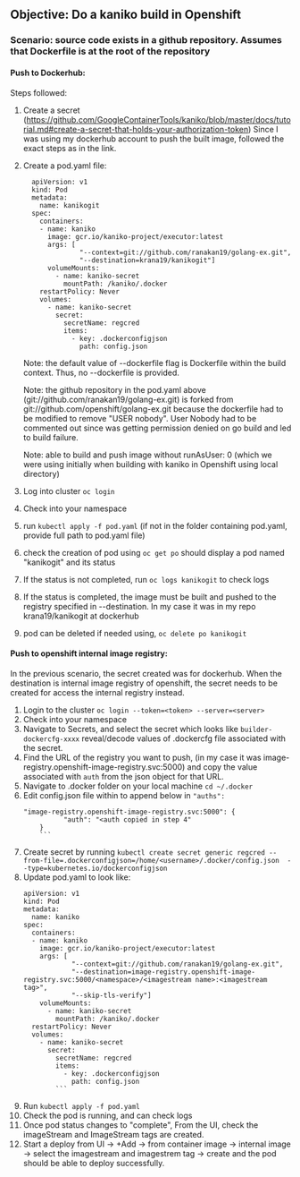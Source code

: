 ## Objective: Do a kaniko build in Openshift

### Scenario: source code exists in a github repository. Assumes that Dockerfile is at the root of the repository

#### Push to Dockerhub:
Steps followed:
1. Create a secret (https://github.com/GoogleContainerTools/kaniko/blob/master/docs/tutorial.md#create-a-secret-that-holds-your-authorization-token)
    Since I was using my dockerhub account to push the built image, followed the exact steps as in the link.
2. Create a pod.yaml file:
    ```
      apiVersion: v1
      kind: Pod
      metadata:
        name: kanikogit
      spec:
        containers:
        - name: kaniko
          image: gcr.io/kaniko-project/executor:latest
          args: [
                  "--context=git://github.com/ranakan19/golang-ex.git",
                  "--destination=krana19/kanikogit"]
          volumeMounts:
            - name: kaniko-secret
              mountPath: /kaniko/.docker
        restartPolicy: Never
        volumes:
          - name: kaniko-secret
            secret:
              secretName: regcred
              items:
                - key: .dockerconfigjson
                  path: config.json
    ```
    Note: the default value of --dockerfile flag is Dockerfile within the build context. Thus, no --dockerfile is provided. 
    
    Note: the github repository in the pod.yaml above (git://github.com/ranakan19/golang-ex.git) is forked from git://github.com/openshift/golang-ex.git 
          because the dockerfile had to be modified to remove "USER nobody". User Nobody had to be commented out since was getting permission denied on 
          go build and led to build failure.
          
    Note: able to build and push image without runAsUser: 0 (which we were using initially when building with kaniko in Openshift using local directory)

3. Log into cluster ``` oc login ```
4. Check into your namespace
5. run ```kubectl apply -f pod.yaml``` (if not in the folder containing pod.yaml, provide full path to pod.yaml file)
6. check the creation of pod using ```oc get po``` should display a pod named "kanikogit" and its status
7. If the status is not completed, run ```oc logs kanikogit``` to check logs
8. If the status is completed, the image must be built and pushed to the registry specified in --destination. In my case it was in my repo 
    krana19/kanikogit at dockerhub
9. pod can be deleted if needed using, ```oc delete po kanikogit```

#### Push to openshift internal image registry:

In the previous scenario, the secret created was for dockerhub. When the destination is internal image registry of openshift, the secret needs to be created for access the internal registry instead. 

1. Login to the cluster ```oc login --token=<token> --server=<server>```
2. Check into your namespace
3. Navigate to Secrets, and select the secret which looks like ```builder-dockercfg-xxxx``` reveal/decode values of .dockercfg file associated with the secret.
4. Find the URL of the registry you want to push, (in my case it was image-registry.openshift-image-registry.svc:5000) and copy the value associated with ```auth``` from the json object for that URL.
5. Navigate to .docker folder on your local machine ```cd ~/.docker```
6. Edit config.json file within to append below in ```"auths":```
    ```
    "image-registry.openshift-image-registry.svc:5000": {
		      "auth": "<auth copied in step 4"
		}
        ```
7. Create secret by running 
```kubectl create secret generic regcred --from-file=.dockerconfigjson=/home/<username>/.docker/config.json  --type=kubernetes.io/dockerconfigjson```
8. Update pod.yaml to look like:
    ```
    apiVersion: v1
    kind: Pod
    metadata:
      name: kaniko
    spec:
      containers:
      - name: kaniko
        image: gcr.io/kaniko-project/executor:latest
        args: [
                "--context=git://github.com/ranakan19/golang-ex.git",
                "--destination=image-registry.openshift-image-registry.svc:5000/<namespace>/<imagestream name>:<imagestream tag>",
                "--skip-tls-verify"]
        volumeMounts:
          - name: kaniko-secret
            mountPath: /kaniko/.docker
      restartPolicy: Never
      volumes:
        - name: kaniko-secret
          secret:
            secretName: regcred
            items:
              - key: .dockerconfigjson
                path: config.json
            ```
9. Run ```kubectl apply -f pod.yaml```
10. Check the pod is running, and can check logs
11. Once pod status changes to "complete", From the UI, check the imageStream and ImageStream tags are created.
12. Start a deploy from UI -> +Add -> from container image -> internal image -> select the imagestream and imagestrem tag -> create and the pod should be able to deploy successfully.

